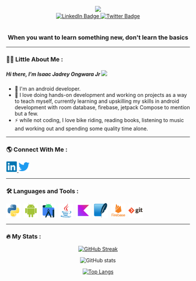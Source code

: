 <div align="center">
  <img src="https://media.giphy.com/media/3kPDmoWdBpQPNhCnUG/giphy.gif" width="300"/>
</div>
<div id="badges" align="center">
  <a href="https://www.linkedin.com/in/isaac-jadrey-ongwara-jr-6b6049144">
    <img src="https://img.shields.io/badge/LinkedIn-blue?style=for-the-badge&logo=linkedin&logoColor=white" alt="LinkedIn Badge"/>
  </a>
<!--   <a href="">
    <img src="https://img.shields.io/badge/YouTube-red?style=for-the-badge&logo=youtube&logoColor=white" alt="Youtube Badge"/>
  </a> -->
  <a href="https://twitter.com/JadIsaac">
    <img src="https://img.shields.io/badge/Twitter-blue?style=for-the-badge&logo=twitter&logoColor=white" alt="Twitter Badge"/>
  </a> 
</div>
<div id="badges" align="center">
<img align="center" src="https://komarev.com/ghpvc/?username=isaacjadrey&style=flat-square&color=blue" alt=""/>
  <h3>When you want to learn something new, don't learn the basics</h3>
</div>

---

### :man_technologist: Little About Me :
<h5>
  Hi there, I'm Isaac Jadrey Ongwara Jr 
  <img src="https://media.giphy.com/media/hvRJCLFzcasrR4ia7z/giphy.gif" width="20px"/>
</h5>

- 👀 I'm an android developer.
- 🌱 I love doing hands-on development and working on projects as a way to teach myself, currently learning and upskilling my skills in android development with room database, firebase, jetpack Compose to mention but a few.
- :zap: while not coding, I love bike riding, reading books, listening to music and working out and spending some quality time alone.

---

### :earth_americas: Connect With Me :
<a href="https://www.linkedin.com/in/isaac-jadrey-ongwara-jr-6b6049144">
  <img width="30" src="https://github.com/devicons/devicon/blob/master/icons/linkedin/linkedin-original.svg"/>
</a>
<a href="https://twitter.com/JadIsaac">
  <img width="30" src="https://github.com/devicons/devicon/blob/master/icons/twitter/twitter-original.svg"/>
  </a>

---

### :hammer_and_wrench: Languages and Tools :
<div>
<img src="https://github.com/devicons/devicon/blob/master/icons/python/python-original.svg" title="Python" alt="Python" width="40" height="40"/>&nbsp;
<img src="https://github.com/devicons/devicon/blob/master/icons/android/android-original.svg" title="Android" alt="Android" width="40" height="40"/>&nbsp;
<img src="https://github.com/devicons/devicon/blob/master/icons/androidstudio/androidstudio-original.svg" title="Android Studio" alt="Android Studio" width="40" height="40"/>&nbsp;
<img src="https://github.com/devicons/devicon/blob/master/icons/java/java-original.svg" title="Java" alt="Java" width="40" height="40"/>&nbsp;
<img src="https://github.com/devicons/devicon/blob/master/icons/kotlin/kotlin-original.svg" title="Kotlin" alt="Kotlin" width="40" height="40"/>&nbsp; 
<img src="https://github.com/devicons/devicon/blob/master/icons/sqlite/sqlite-original.svg" title="SQL lite" alt="SQL lite" width="40" height="40"/>&nbsp;
<img src="https://github.com/devicons/devicon/blob/master/icons/firebase/firebase-plain-wordmark.svg" title="Firebase" alt="Firebase" width="40" height="40"/>&nbsp;
<img src="https://github.com/devicons/devicon/blob/master/icons/git/git-original-wordmark.svg" title="Git" alt="Git" width="40" height="40"/>
</div>

---

### :fire: My Stats :
<div align="center">
  
[![GitHub Streak](http://github-readme-streak-stats.herokuapp.com?user=isaacjadrey&theme=radical)](https://git.io/streak-stats)

![GitHub stats](https://github-readme-stats.vercel.app/api?username=isaacjadrey&show_icons=true&hide=prs,issues,contribs&theme=radical)

[![Top Langs](https://github-readme-stats.vercel.app/api/top-langs/?username=isaacjadrey&layout=compact&theme=radical)](https://github.com/anuraghazra/github-readme-stats)
</div>
